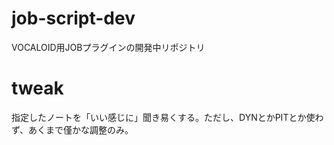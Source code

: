 # job-script-dev
VOCALOID用JOBプラグインの開発中リポジトリ

# tweak
指定したノートを「いい感じに」聞き易くする。ただし、DYNとかPITとか使わず、あくまで僅かな調整のみ。